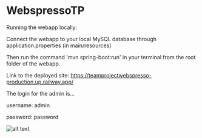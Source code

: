 # WebspressoTP

Running the webapp locally:

Connect the webapp to your local MySQL database through application.properties (in main/resources)

Then run the command 'mvn spring-boot:run' in your terminal from the root folder of the webapp.

Link to the deployed site: https://teamprojectwebspresso-production.up.railway.app/

The login for the admin is...

username: admin

password: password

![alt text](./WebspressoTP/src/main/resources/static/images/img/Homepage.png)
